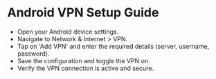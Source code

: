 # Android VPN Setup Guide

- Open your Android device settings.
- Navigate to Network & Internet > VPN.
- Tap on 'Add VPN' and enter the required details (server, username, password).
- Save the configuration and toggle the VPN on.
- Verify the VPN connection is active and secure.